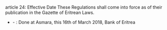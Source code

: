 article 24: Effective Date
These Regulations shall come into force as of their publication in the Gazette of Eritrean Laws.
<ul>
			<li> - : Done at Asmara, this 16th of March 2018, Bank of Eritrea<ul>
			</ul></li></ul>